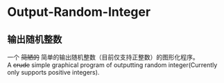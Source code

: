 # Output-Random-Integer
## 输出随机整数
一个 ~~简陋的~~ 简单的输出随机整数（目前仅支持正整数）的图形化程序。  
A ~~crude~~ simple graphical program of outputting random integer(Currently only supports positive integers).
